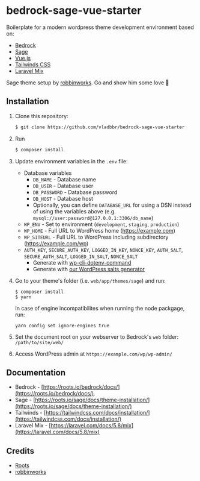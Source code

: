 # bedrock-sage-vue-starter

Boilerplate for a modern wordpress theme development environment based on:

-   [Bedrock](https://roots.io/bedrock/)
-   [Sage](https://roots.io/sage/)
-   [Vue.js](https://vuejs.org/)
-   [Tailwinds CSS](https://tailwindcss.com/)
-   [Laravel Mix](https://laravel-mix.com/)

Sage theme setup by [robbinworks](https://github.com/robbinworks/sage). Go and show him some love 🌟

## Installation

1. Clone this repository:
    ```sh
    $ git clone https://github.com/vladbbr/bedrock-sage-vue-starter
    ```
2. Run
    ```sh
    $ composer install
    ```
3. Update environment variables in the `.env` file:

    -   Database variables
        -   `DB_NAME` - Database name
        -   `DB_USER` - Database user
        -   `DB_PASSWORD` - Database password
        -   `DB_HOST` - Database host
        -   Optionally, you can define `DATABASE_URL` for using a DSN instead of using the variables above (e.g. `mysql://user:password@127.0.0.1:3306/db_name`)
    -   `WP_ENV` - Set to environment (`development`, `staging`, `production`)
    -   `WP_HOME` - Full URL to WordPress home (https://example.com)
    -   `WP_SITEURL` - Full URL to WordPress including subdirectory (https://example.com/wp)
    -   `AUTH_KEY`, `SECURE_AUTH_KEY`, `LOGGED_IN_KEY`, `NONCE_KEY`, `AUTH_SALT`, `SECURE_AUTH_SALT`, `LOGGED_IN_SALT`, `NONCE_SALT`
        -   Generate with [wp-cli-dotenv-command](https://github.com/aaemnnosttv/wp-cli-dotenv-command)
        -   Generate with [our WordPress salts generator](https://roots.io/salts.html)

4. Go to your theme's folder (i.e. `web/app/themes/sage`) and run:

    ```
    $ composer install
    $ yarn
    ```
    
    In case of engine incompatibilites when running the node packgage, run:
    ``` 
    yarn config set ignore-engines true
   ``` 
  
5. Set the document root on your webserver to Bedrock's `web` folder: `/path/to/site/web/`

6. Access WordPress admin at `https://example.com/wp/wp-admin/`

## Documentation

-   Bedrock - [https://roots.io/bedrock/docs/](https://roots.io/bedrock/docs/).
-   Sage - [https://roots.io/sage/docs/theme-installation/](https://roots.io/sage/docs/theme-installation/)
-   Tailwinds - [https://tailwindcss.com/docs/installation/](https://tailwindcss.com/docs/installation/)
-   Laravel Mix - [https://laravel.com/docs/5.8/mix](https://laravel.com/docs/5.8/mix)

## Credits

-   [Roots](https://roots.io)
-   [robbinworks](https://github.com/robbinworks/)
